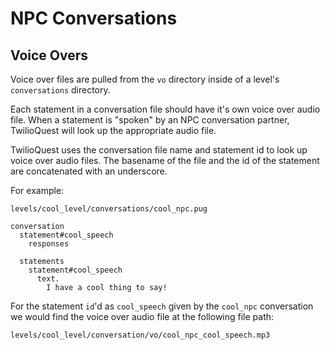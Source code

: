# NPC Conversations

## Voice Overs

Voice over files are pulled from the `vo` directory inside of a level's `conversations` directory.

Each statement in a conversation file should have it's own voice over audio file. When a statement is "spoken" by an NPC conversation partner, TwilioQuest will look up the appropriate audio file.

TwilioQuest uses the conversation file name and statement id to look up voice over audio files. The basename of the file and the id of the statement are concatenated with an underscore.

For example:

`levels/cool_level/conversations/cool_npc.pug`

```pug
conversation
  statement#cool_speech
    responses

  statements
    statement#cool_speech
      text.
        I have a cool thing to say!
```

For the statement `id`'d as `cool_speech` given by the `cool_npc` conversation we would find the voice over audio file at the following file path:

`levels/cool_level/conversation/vo/cool_npc_cool_speech.mp3`
